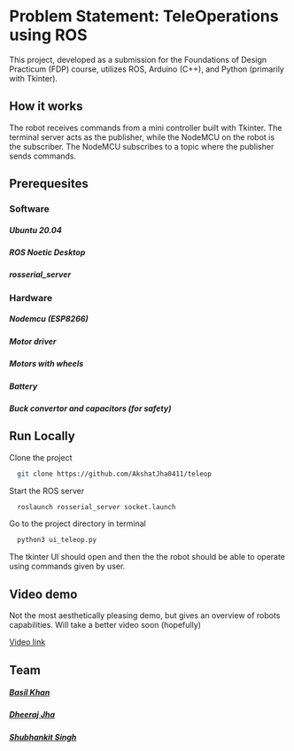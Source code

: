 
# Problem Statement: TeleOperations using ROS

This project, developed as a submission for the Foundations of Design Practicum (FDP) course, utilizes ROS, Arduino (C++), and Python (primarily with Tkinter).

## How it works
The robot receives commands from a mini controller built with Tkinter. The terminal server acts as the publisher, while the NodeMCU on the robot is the subscriber. The NodeMCU subscribes to a topic where the publisher sends commands.


## Prerequesites
### Software
##### Ubuntu 20.04
##### ROS Noetic Desktop
##### rosserial_server
### Hardware
##### Nodemcu (ESP8266)
##### Motor driver 
##### Motors with wheels
##### Battery
##### Buck convertor and capacitors (for safety)



## Run Locally

Clone the project

```bash
  git clone https://github.com/AkshatJha0411/teleop
```

Start the ROS server
```bash
  roslaunch rosserial_server socket.launch
```


Go to the project directory in terminal

```bash
  python3 ui_teleop.py
```

The tkinter UI should open and then the the robot should be able to operate using commands given by user.

## Video demo
Not the most aesthetically pleasing demo, but gives an overview of robots capabilities. Will take a better video soon (hopefully)

[Video link](https://vimeo.com/949310056?share=copy)

## Team
##### [Basil Khan](https://github.com/Basilkhan1718)
##### [Dheeraj Jha](https://github.com/Dheerajjha14)
##### [Shubhankit Singh](https://github.com/shubhankitsingh)
